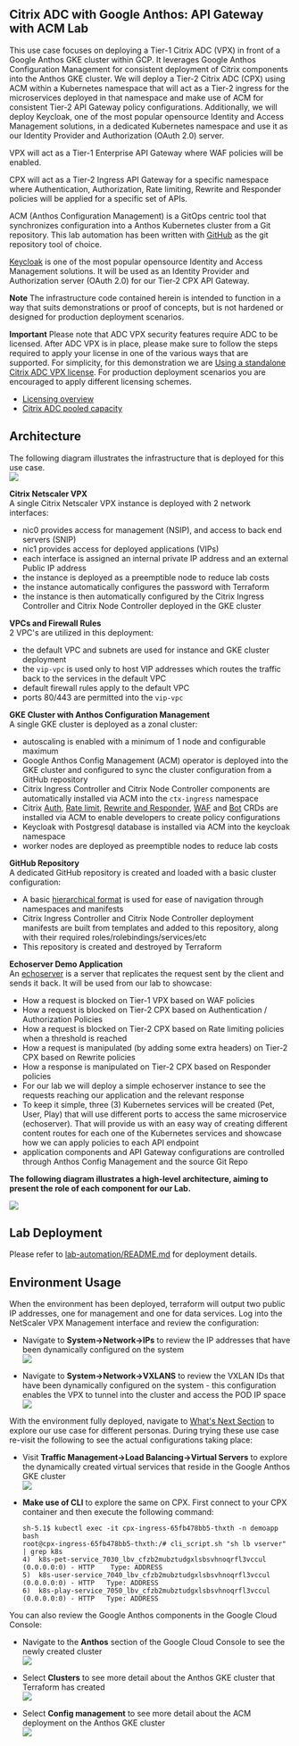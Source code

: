 ## Citrix ADC with Google Anthos: API Gateway with ACM Lab
This use case focuses on deploying a Tier-1 Citrix ADC (VPX) in front of a Google Anthos GKE cluster within GCP. It leverages Google Anthos Configuration Management for consistent deployment of Citrix components into the Anthos GKE cluster. We will deploy a Tier-2 Citrix ADC (CPX) using ACM within a Kubernetes namespace that will act as a Tier-2 ingress for the microservices deployed in that namespace and make use of ACM for consistent Tier-2 API Gateway policy configurations. Additionally, we will deploy Keycloak, one of the most popular opensource Identity and Access Management solutions, in a dedicated Kubernetes namespace and use it as our Identity Provider and Authorization (OAuth 2.0) server. 

VPX will act as a Tier-1 Enterprise API Gateway where WAF policies will be enabled.

CPX will act as a Tier-2 Ingress API Gateway for a specific namespace where Authentication, Authorization, Rate limiting, Rewrite and Responder policies will be applied for a specific set of APIs.

ACM (Anthos Configuration Management) is a GitOps centric tool that synchronizes configuration into a Anthos Kubernetes cluster from a Git repository. This lab automation has been written with [GitHub](https://github.com) as the git repository tool of choice. 

[Keycloak](https://www.keycloak.org) is one of the most popular opensource Identity and Access Management solutions. It will be used as an Identity Provider and Authorization server (OAuth 2.0) for our Tier-2 CPX API Gateway.

**Note** 
The infrastructure code contained herein is intended to function in a way that suits demonstrations or proof of concepts, but is not hardened or designed for production deployment scenarios. 

**Important**
Please note that ADC VPX security features require ADC to be licensed. After ADC VPX is in place, please make sure to follow the steps required to apply your license in one of the various ways that are supported. For simplicity, for this demonstration we are [Using a standalone Citrix ADC VPX license](lab-automation/Licensing.md). For production deployment scenarios you are encouraged to apply different licensing schemes.
- [Licensing overview](https://docs.citrix.com/en-us/citrix-adc/current-release/licensing.html)
- [Citrix ADC pooled capacity](https://docs.citrix.com/en-us/citrix-application-delivery-management-software/current-release/license-server/adc-pooled-capacity.html)

## Architecture
The following diagram illustrates the infrastructure that is deployed for this use case.  
![](assets/platform.png)
  
**Citrix Netscaler VPX**  
A single Citrix Netscaler VPX instance is deployed with 2 network interfaces:  
- nic0 provides access for management (NSIP), and access to back end servers (SNIP)
- nic1 provides access for deployed applications (VIPs)
- each interface is assigned an internal private IP address and an external Public IP address
- the instance is deployed as a preemptible node to reduce lab costs
- the instance automatically configures the password with Terraform
- the instance is then automatically configured by the Citrix Ingress Controller and Citrix Node Controller deployed in the GKE cluster 

**VPCs and Firewall Rules**  
2 VPC's are utilized in this deployment: 
- the default VPC and subnets are used for instance and GKE cluster deployment
- the `vip-vpc` is used only to host VIP addresses which routes the traffic back to the services in the default VPC
- default firewall rules apply to the default VPC
- ports 80/443 are permitted into the `vip-vpc`

**GKE Cluster with Anthos Configuration Management**  
A single GKE cluster is deployed as a zonal cluster: 
- autoscaling is enabled with a minimum of 1 node and configurable maximum
- Google Anthos Config Management (ACM) operator is deployed into the GKE cluster and configured to sync the cluster configuration from a GitHub repository
- Citrix Ingress Controller and Citrix Node Controller components are automatically installed via ACM into the `ctx-ingress` namespace
- Citrix [Auth](https://docs.citrix.com/en-us/citrix-k8s-ingress-controller/crds/auth.html), [Rate limit](https://docs.citrix.com/en-us/citrix-k8s-ingress-controller/crds/rate-limit.html), [Rewrite and Responder](https://docs.citrix.com/en-us/citrix-k8s-ingress-controller/crds/rewrite-responder.html), [WAF](https://docs.citrix.com/en-us/citrix-k8s-ingress-controller/crds/waf.html) and [Bot](https://docs.citrix.com/en-us/citrix-k8s-ingress-controller/crds/bot.html) CRDs are installed via ACM to enable developers to create policy configurations
- Keycloak with Postgresql database is installed via ACM into the keycloak namespace
- worker nodes are deployed as preemptible nodes to reduce lab costs

**GitHub Repository**  
A dedicated GitHub repository is created and loaded with a basic cluster configuration: 
- A basic [hierarchical format](https://cloud.google.com/anthos-config-management/docs/concepts/hierarchical-repo) is used for ease of navigation through namespaces and manifests
- Citrix Ingress Controller and Citrix Node Controller deployment manifests are built from templates and added to this repository, along with their required roles/rolebindings/services/etc 
- This repository is created and destroyed by Terraform

**Echoserver Demo Application**  
An [echoserver](https://github.com/GoogleCloudPlatform/microservices-demo) is a server that replicates the request sent by the client and sends it back. It will be used from our lab to showcase: 
- How a request is blocked on Tier-1 VPX based on WAF policies
- How a request is blocked on Tier-2 CPX based on Authentication / Authorization Policies
- How a request is blocked on Tier-2 CPX based on Rate limiting policies when a threshold is reached
- How a request is manipulated (by adding some extra headers) on Tier-2 CPX based on Rewrite policies
- How a response is manipulated on Tier-2 CPX based on Responder policies
- For our lab we will deploy a simple echoserver instance to see the requests reaching our application and the relevant response
- To keep it simple, three (3) Kubernetes services will be created (Pet, User, Play) that will use different ports to access the same microservice (echoserver). That will provide us with an easy way of creating different content routes for each one of the Kubernetes services and showcase how we can apply policies to each API endpoint
- application components and API Gateway configurations are controlled through Anthos Config Management and the source Git Repo

**The following diagram illustrates a high-level architecture, aiming to present the role of each component for our Lab.**

![](assets/apigateways.png)

## Lab Deployment
Please refer to [lab-automation/README.md](lab-automation/README.md) for deployment details. 

## Environment Usage  
When the environment has been deployed, terraform will output two public IP addresses, one for management and one for data services. Log into the NetScaler VPX Management interface and review the configuration: 
- Navigate to **System->Network->IPs** to review the IP addresses that have been dynamically configured on the system  
![](assets/ns-00.png)  

- Navigate to **System->Network->VXLANS** to review the VXLAN IDs that have been dynamically configured on the system - this configuration enables the VPX to tunnel into the cluster and access the POD IP space  
![](assets/ns-01.png)  

With the environment fully deployed, navigate to [What's Next Section](lab-automation/README.md#whats-next) to explore our use case for different personas. During trying these use case re-visit the following to see the actual configurations taking place:

- Visit **Traffic Management->Load Balancing->Virtual Servers** to explore the dynamically created virtual services that reside in the Google Anthos GKE cluster  
![](assets/1.ADC-LBVServer-k8s-cpx-service.png)  

- **Make use of CLI** to explore the same on CPX. First connect to your CPX container and then execute the following command:
    ```shell
    sh-5.1$ kubectl exec -it cpx-ingress-65fb478bb5-thxth -n demoapp bash
    root@cpx-ingress-65fb478bb5-thxth:/# cli_script.sh "sh lb vserver" | grep k8s
    4)	k8s-pet-service_7030_lbv_cfzb2mubztudgxlsbsvhnoqrfl3vccul (0.0.0.0:0) - HTTP	Type: ADDRESS
    5)	k8s-user-service_7040_lbv_cfzb2mubztudgxlsbsvhnoqrfl3vccul (0.0.0.0:0) - HTTP	Type: ADDRESS
    6)	k8s-play-service_7050_lbv_cfzb2mubztudgxlsbsvhnoqrfl3vccul (0.0.0.0:0) - HTTP	Type: ADDRESS
    ```

You can also review the Google Anthos components in the Google Cloud Console:  
- Navigate to the **Anthos** section of the Google Cloud Console to see the newly created cluster  
![](assets/anthos-00.png)  

- Select **Clusters** to see more detail about the Anthos GKE cluster that Terraform has created  
![](assets/anthos-01.png)  

- Select **Config management** to see more detail about the ACM deployment on the Anthos GKE cluster  
![](assets/anthos-02.png)  
